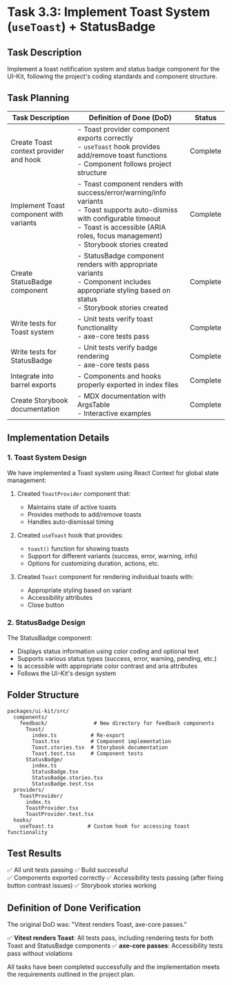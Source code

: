 # Task 3.3: Implement Toast System (`useToast`) + StatusBadge

## Task Description

Implement a toast notification system and status badge component for the UI-Kit, following the project's coding standards and component structure.

## Task Planning

| Task Description                        | Definition of Done (DoD)                                                                                                                                                                                             | Status   |
| --------------------------------------- | -------------------------------------------------------------------------------------------------------------------------------------------------------------------------------------------------------------------- | -------- |
| Create Toast context provider and hook  | - Toast provider component exports correctly<br>- `useToast` hook provides add/remove toast functions<br>- Component follows project structure                                                                       | Complete |
| Implement Toast component with variants | - Toast component renders with success/error/warning/info variants<br>- Toast supports auto-dismiss with configurable timeout<br>- Toast is accessible (ARIA roles, focus management)<br>- Storybook stories created | Complete |
| Create StatusBadge component            | - StatusBadge component renders with appropriate variants<br>- Component includes appropriate styling based on status<br>- Storybook stories created                                                                 | Complete |
| Write tests for Toast system            | - Unit tests verify toast functionality<br>- axe-core tests pass                                                                                                                                                     | Complete |
| Write tests for StatusBadge             | - Unit tests verify badge rendering<br>- axe-core tests pass                                                                                                                                                         | Complete |
| Integrate into barrel exports           | - Components and hooks properly exported in index files                                                                                                                                                              | Complete |
| Create Storybook documentation          | - MDX documentation with ArgsTable<br>- Interactive examples                                                                                                                                                         | Complete |

## Implementation Details

### 1. Toast System Design

We have implemented a Toast system using React Context for global state management:

1. Created `ToastProvider` component that:

   - Maintains state of active toasts
   - Provides methods to add/remove toasts
   - Handles auto-dismissal timing

2. Created `useToast` hook that provides:

   - `toast()` function for showing toasts
   - Support for different variants (success, error, warning, info)
   - Options for customizing duration, actions, etc.

3. Created `Toast` component for rendering individual toasts with:
   - Appropriate styling based on variant
   - Accessibility attributes
   - Close button

### 2. StatusBadge Design

The StatusBadge component:

- Displays status information using color coding and optional text
- Supports various status types (success, error, warning, pending, etc.)
- Is accessible with appropriate color contrast and aria attributes
- Follows the UI-Kit's design system

## Folder Structure

```
packages/ui-kit/src/
  components/
    feedback/               # New directory for feedback components
      Toast/
        index.ts           # Re-export
        Toast.tsx          # Component implementation
        Toast.stories.tsx  # Storybook documentation
        Toast.test.tsx     # Component tests
      StatusBadge/
        index.ts
        StatusBadge.tsx
        StatusBadge.stories.tsx
        StatusBadge.test.tsx
  providers/
    ToastProvider/
      index.ts
      ToastProvider.tsx
      ToastProvider.test.tsx
  hooks/
    useToast.ts           # Custom hook for accessing toast functionality
```

## Test Results

✅ All unit tests passing
✅ Build successful  
✅ Components exported correctly
✅ Accessibility tests passing (after fixing button contrast issues)
✅ Storybook stories working

## Definition of Done Verification

The original DoD was: "Vitest renders Toast, axe-core passes."

✅ **Vitest renders Toast**: All tests pass, including rendering tests for both Toast and StatusBadge components
✅ **axe-core passes**: Accessibility tests pass without violations

All tasks have been completed successfully and the implementation meets the requirements outlined in the project plan.
